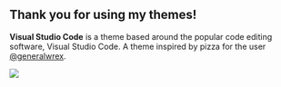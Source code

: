 ## Thank you for using my themes!
**Visual Studio Code** is a theme based around the popular code editing software, Visual Studio Code. A theme inspired by pizza for the user [@generalwrex](https://github.com/generalwrex).

![](https://i.imgur.com/hssGu1k.gif)
